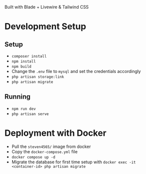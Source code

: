 Built with Blade + Livewire & Tailwind CSS

# Development Setup

## Setup
- `composer install`
- `npm install`
- `npm build`
- Change the `.env` file to `mysql` and set the credentials accordingly
- `php artisan storage:link`
- `php artisan migrate`

## Running
- `npm run dev`
- `php artisan serve`

# Deployment with Docker
- Pull the `steven4565/` image from docker
- Copy the `docker-compose.yml` file
- `docker compose up -d`
- Migrate the database for first time setup with `docker exec -it <container-id> php artisan migrate` 
